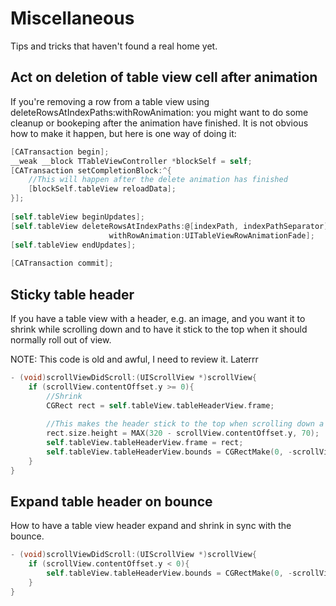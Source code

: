 Miscellaneous
=============
Tips and tricks that haven't found a real home yet.

Act on deletion of table view cell after animation
--------------------------------------------------
If you're removing a row from a table view using deleteRowsAtIndexPaths:withRowAnimation: you might want to do some cleanup or bookeping
after the animation have finished. It is not obvious how to make it happen, but here is one way of doing it:
```objective-c
[CATransaction begin];
__weak __block TTableViewController *blockSelf = self;
[CATransaction setCompletionBlock:^{
    //This will happen after the delete animation has finished
    [blockSelf.tableView reloadData];
}];
    
[self.tableView beginUpdates];
[self.tableView deleteRowsAtIndexPaths:@[indexPath, indexPathSeparator]
                      withRowAnimation:UITableViewRowAnimationFade];
[self.tableView endUpdates];
    
[CATransaction commit];
```

Sticky table header
-------------------
If you have a table view with a header, e.g. an image, and you want it to shrink while scrolling down and to have it stick to the top when it should normally roll out of view.

NOTE: This code is old and awful, I need to review it. Laterrr
```objective-c
- (void)scrollViewDidScroll:(UIScrollView *)scrollView{
    if (scrollView.contentOffset.y >= 0){
        //Shrink
        CGRect rect = self.tableView.tableHeaderView.frame;
        
        //This makes the header stick to the top when scrolling down a bit
        rect.size.height = MAX(320 - scrollView.contentOffset.y, 70);
        self.tableView.tableHeaderView.frame = rect;
        self.tableView.tableHeaderView.bounds = CGRectMake(0, -scrollView.contentOffset.y, rect.size.width, rect.size.height);
    }
}
```

Expand table header on bounce
-----------------------------
How to have a table view header expand and shrink in sync with the bounce.
```objective-c
- (void)scrollViewDidScroll:(UIScrollView *)scrollView{
    if (scrollView.contentOffset.y < 0){
        self.tableView.tableHeaderView.bounds = CGRectMake(0, -scrollView.contentOffset.y, 320 - scrollView.contentOffset.y, 320 - scrollView.contentOffset.y);
    }
}
```
